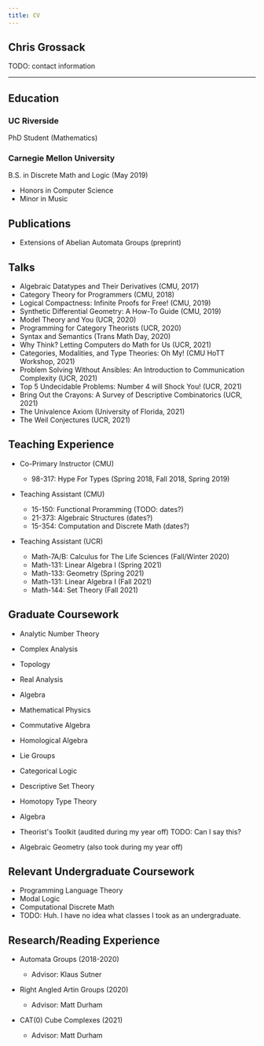 ```yaml
---
title: CV
---
```


## Chris Grossack

TODO: contact information

---

## Education

### UC Riverside

PhD Student (Mathematics)

### Carnegie Mellon University

B.S. in Discrete Math and Logic (May 2019)
  - Honors in Computer Science
  - Minor in Music

## Publications

- Extensions of Abelian Automata Groups (preprint)

## Talks

- Algebraic Datatypes and Their Derivatives (CMU, 2017)
- Category Theory for Programmers (CMU, 2018)
- Logical Compactness: Infinite Proofs for Free! (CMU, 2019)
- Synthetic Differential Geometry: A How-To Guide (CMU, 2019)
- Model Theory and You (UCR, 2020)
- Programming for Category Theorists (UCR, 2020)
- Syntax and Semantics (Trans Math Day, 2020)
- Why Think? Letting Computers do Math for Us (UCR, 2021)
- Categories, Modalities, and Type Theories: Oh My! (CMU HoTT Workshop, 2021)
- Problem Solving Without Ansibles: An Introduction to Communication Complexity (UCR, 2021)
- Top 5 Undecidable Problems: Number 4 will Shock You! (UCR, 2021)
- Bring Out the Crayons: A Survey of Descriptive Combinatorics (UCR, 2021)
- The Univalence Axiom (University of Florida, 2021)
- The Weil Conjectures (UCR, 2021)


## Teaching Experience

- Co-Primary Instructor (CMU)
  - 98-317: Hype For Types (Spring 2018, Fall 2018, Spring 2019)

- Teaching Assistant (CMU)
  - 15-150: Functional Proramming (TODO: dates?)
  - 21-373: Algebraic Structures (dates?)
  - 15-354: Computation and Discrete Math (dates?)

- Teaching Assistant (UCR)
  - Math-7A/B: Calculus for The Life Sciences (Fall/Winter 2020)
  - Math-131: Linear Algebra I (Spring 2021)
  - Math-133: Geometry (Spring 2021)
  - Math-131: Linear Algebra I (Fall 2021)
  - Math-144: Set Theory (Fall 2021)




## Graduate Coursework

- Analytic Number Theory 
- Complex Analysis 
- Topology 
- Real Analysis 
- Algebra 
- Mathematical Physics 
- Commutative Algebra 
- Homological Algebra 
- Lie Groups 

- Categorical Logic 
- Descriptive Set Theory 
- Homotopy Type Theory 
- Algebra 
- Theorist's Toolkit (audited during my year off) TODO: Can I say this?
- Algebraic Geometry (also took during my year off)

## Relevant Undergraduate Coursework

- Programming Language Theory
- Modal Logic
- Computational Discrete Math
- TODO: Huh. I have no idea what classes I took as an undergraduate.

## Research/Reading Experience

- Automata Groups (2018-2020)
  - Advisor: Klaus Sutner

- Right Angled Artin Groups (2020)
  - Advisor: Matt Durham

- CAT(0) Cube Complexes (2021)
  - Advisor: Matt Durham
